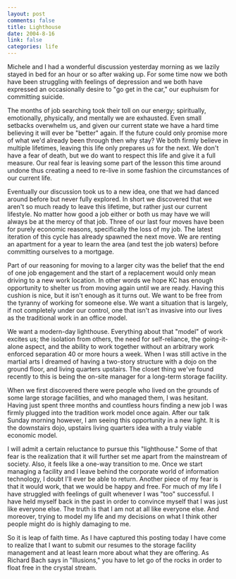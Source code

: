 ```yaml
--- 
layout: post
comments: false
title: Lighthouse
date: 2004-8-16
link: false
categories: life
---
```

Michele and I had a wonderful discussion yesterday morning as we lazily stayed in bed for an hour or so after waking up. For some time now we both have been struggling with feelings of depression and we both have expressed an occasionally desire to "go get in the car," our euphuism for committing suicide.

The months of job searching took their toll on our energy; spiritually, emotionally, physically, and mentally we are exhausted. Even small setbacks overwhelm us, and given our current state we have a hard time believing it will ever be "better" again. If the future could only promise more of what we'd already been through then why stay? We both firmly believe in multiple lifetimes, leaving this life only prepares us for the next. We don't have a fear of death, but we do want to respect this life and give it a full measure. Our real fear is leaving some part of the lesson this time around undone thus creating a need to re-live in some fashion the circumstances of our current life.

Eventually our discussion took us to a new idea, one that we had danced around before but never fully explored. In short we discovered that we aren't so much ready to leave this lifetime, but rather just our current lifestyle. No matter how good a job either or both us may have we will always be at the mercy of that job. Three of our last four moves have been for purely economic reasons, specifically the loss of my job. The latest iteration of this cycle has already spawned the next move. We are renting an apartment for a year to learn the area (and test the job waters) before committing ourselves to a mortgage.

Part of our reasoning for moving to a larger city was the belief that the end of one job engagement and the start of a replacement would only mean driving to a new work location. In other words we hope KC has enough opportunity to shelter us from moving again until we are ready. Having this cushion is nice, but it isn't enough as it turns out. We want to be free from the tyranny of working for someone else. We want a situation that is largely, if not completely under our control, one that isn't as invasive into our lives as the traditional work in an office model.

We want a modern-day lighthouse. Everything about that "model" of work excites us; the isolation from others, the need for self-reliance, the going-it-alone aspect, and the ability to work together without an arbitrary work enforced separation 40 or more hours a week. When I was still active in the martial arts I dreamed of having a two-story structure with a dojo on the ground floor, and living quarters upstairs. The closet thing we've found recently to this is being the on-site manager for a long-term storage facility.

When we first discovered there were people who lived on the grounds of some large storage facilities, and who managed them, I was hesitant. Having just spent three months and countless hours finding a new job I was firmly plugged into the tradition work model once again. After our talk Sunday morning however, I am seeing this opportunity in a new light. It is the downstairs dojo, upstairs living quarters idea with a truly viable economic model.

I will admit a certain reluctance to pursue this "lighthouse." Some of that fear is the realization that it will further set me apart from the mainstream of society. Also, it feels like a one-way transition to me. Once we start managing a facility and I leave behind the corporate world of information technology, I doubt I'll ever be able to return. Another piece of my fear is that it would work, that we would be happy and free. For much of my life I have struggled with feelings of guilt whenever I was "too" successful. I have held myself back in the past in order to convince myself that I was just like everyone else. The truth is that I am not at all like everyone else. And moreover, trying to model my life and my decisions on what I think other people might do is highly damaging to me.

So it is leap of faith time. As I have captured this posting today I have come to realize that I want to submit our resumes to the storage facility management and at least learn more about what they are offering. As Richard Bach says in "Illusions," you have to let go of the rocks in order to float free in the crystal stream.
